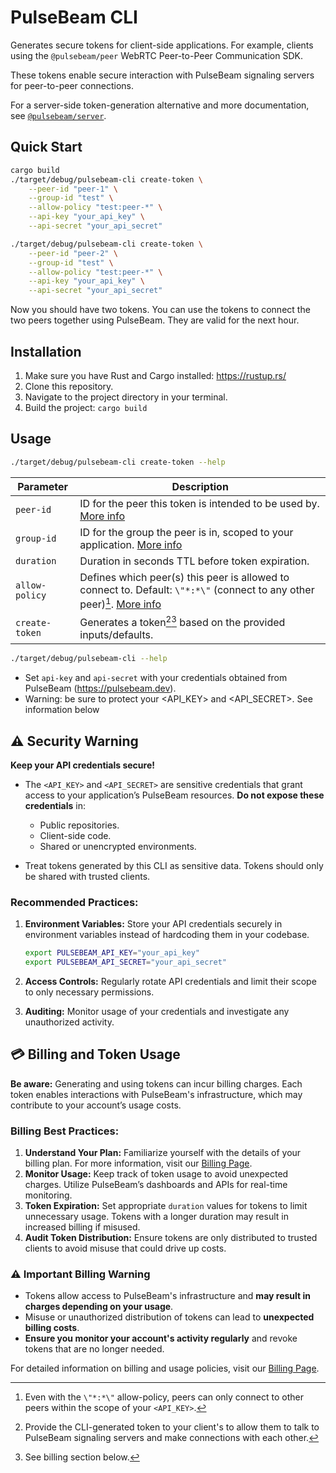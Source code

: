 # PulseBeam CLI

Generates secure tokens for client-side applications. For example, clients using the `@pulsebeam/peer` WebRTC Peer-to-Peer Communication SDK.

These tokens enable secure interaction with PulseBeam signaling servers for peer-to-peer connections.

For a server-side token-generation alternative and more documentation, see [`@pulsebeam/server`](https://jsr.io/@pulsebeam/server).

## Quick Start

```bash
cargo build
./target/debug/pulsebeam-cli create-token \
    --peer-id "peer-1" \
    --group-id "test" \
    --allow-policy "test:peer-*" \
    --api-key "your_api_key" \
    --api-secret "your_api_secret"

./target/debug/pulsebeam-cli create-token \
    --peer-id "peer-2" \
    --group-id "test" \
    --allow-policy "test:peer-*" \
    --api-key "your_api_key" \
    --api-secret "your_api_secret"
```

Now you should have two tokens. You can use the tokens to connect the two peers together using PulseBeam. They are valid for the next hour.

## Installation

1. Make sure you have Rust and Cargo installed: https://rustup.rs/
2. Clone this repository.
3. Navigate to the project directory in your terminal.
4. Build the project: `cargo build`

## Usage

```bash
./target/debug/pulsebeam-cli create-token --help
```
| Parameter     | Description                                                                                           |
|---------------|-------------------------------------------------------------------------------------------------------|
| `peer-id`     | ID for the peer this token is intended to be used by. [More info](https://jsr.io/@pulsebeam/server/doc/~/PeerClaims#constructor_0) |
| `group-id`    | ID for the group the peer is in, scoped to your application. [More info](https://jsr.io/@pulsebeam/server/doc/~/PeerClaims#constructor_0) |
| `duration`    | Duration in seconds TTL before token expiration.                                                          |
| `allow-policy`| Defines which peer(s) this peer is allowed to connect to. Default: `\"*:*\"` (connect to any other peer)[^1]. [More info](https://jsr.io/@pulsebeam/server/doc/~/PeerPolicy) |
| `create-token`| Generates a token[^2][^3] based on the provided inputs/defaults.                                               |

[^1]: Even with the `\"*:*\"` allow-policy, peers can only connect to other peers within the scope of your `<API_KEY>`.

[^2]: Provide the CLI-generated token to your client's to allow them to talk to PulseBeam signaling servers and make connections with each other.

[^3]: See billing section below.

```bash
./target/debug/pulsebeam-cli --help
```

* Set `api-key` and `api-secret` with your credentials obtained from PulseBeam (https://pulsebeam.dev).
* Warning: be sure to protect your <API_KEY> and <API_SECRET>. See information below 

## ⚠️ Security Warning

**Keep your API credentials secure!**

- The `<API_KEY>` and `<API_SECRET>` are sensitive credentials that grant access to your application’s PulseBeam resources. **Do not expose these credentials** in:
  - Public repositories.
  - Client-side code.
  - Shared or unencrypted environments.

- Treat tokens generated by this CLI as sensitive data. Tokens should only be shared with trusted clients.

### Recommended Practices:
1. **Environment Variables:** Store your API credentials securely in environment variables instead of hardcoding them in your codebase.
    ```bash
    export PULSEBEAM_API_KEY="your_api_key"
    export PULSEBEAM_API_SECRET="your_api_secret"
    ```

2. **Access Controls:** Regularly rotate API credentials and limit their scope to only necessary permissions.

3. **Auditing:** Monitor usage of your credentials and investigate any unauthorized activity.

## 💳 Billing and Token Usage

**Be aware:** Generating and using tokens can incur billing charges. Each token enables interactions with PulseBeam's infrastructure, which may contribute to your account’s usage costs.

### Billing Best Practices:
1. **Understand Your Plan:** Familiarize yourself with the details of your billing plan. For more information, visit our [Billing Page](https://pulsebeam.dev/billing).
2. **Monitor Usage:** Keep track of token usage to avoid unexpected charges. Utilize PulseBeam’s dashboards and APIs for real-time monitoring.
3. **Token Expiration:** Set appropriate `duration` values for tokens to limit unnecessary usage. Tokens with a longer duration may result in increased billing if misused.
4. **Audit Token Distribution:** Ensure tokens are only distributed to trusted clients to avoid misuse that could drive up costs.

### ⚠️ Important Billing Warning

- Tokens allow access to PulseBeam's infrastructure and **may result in charges depending on your usage**.
- Misuse or unauthorized distribution of tokens can lead to **unexpected billing costs**.
- **Ensure you monitor your account's activity regularly** and revoke tokens that are no longer needed.

For detailed information on billing and usage policies, visit our [Billing Page](https://pulsebeam.dev/billing).
